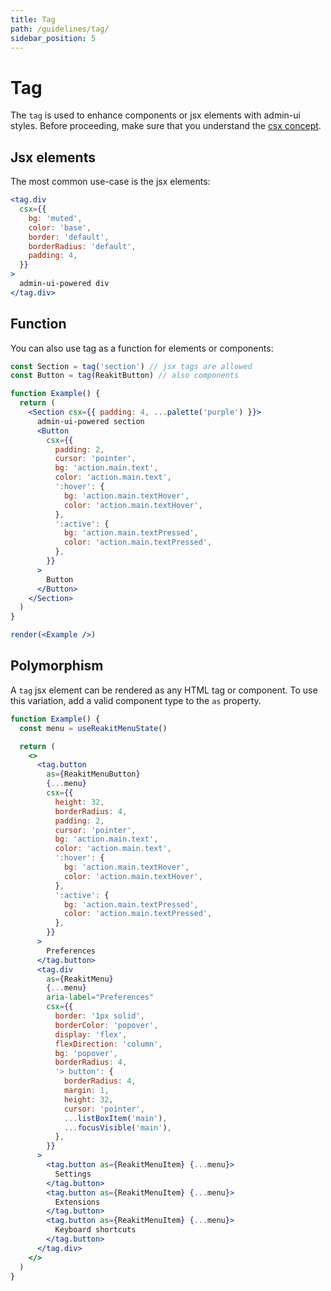 ```yaml
---
title: Tag
path: /guidelines/tag/
sidebar_position: 5
---
```


# Tag

The `tag` is used to enhance components or jsx elements with admin-ui styles. Before proceeding, make sure that you understand the [csx concept](#).

## Jsx elements

The most common use-case is the jsx elements:

```jsx live
<tag.div
  csx={{
    bg: 'muted',
    color: 'base',
    border: 'default',
    borderRadius: 'default',
    padding: 4,
  }}
>
  admin-ui-powered div
</tag.div>
```

## Function

You can also use tag as a function for elements or components:

```jsx noInline live
const Section = tag('section') // jsx tags are allowed
const Button = tag(ReakitButton) // also components

function Example() {
  return (
    <Section csx={{ padding: 4, ...palette('purple') }}>
      admin-ui-powered section
      <Button
        csx={{
          padding: 2,
          cursor: 'pointer',
          bg: 'action.main.text',
          color: 'action.main.text',
          ':hover': {
            bg: 'action.main.textHover',
            color: 'action.main.textHover',
          },
          ':active': {
            bg: 'action.main.textPressed',
            color: 'action.main.textPressed',
          },
        }}
      >
        Button
      </Button>
    </Section>
  )
}

render(<Example />)
```

## Polymorphism

A `tag` jsx element can be rendered as any HTML tag or component. To use this variation, add a valid component type to the `as` property.

```jsx live
function Example() {
  const menu = useReakitMenuState()

  return (
    <>
      <tag.button
        as={ReakitMenuButton}
        {...menu}
        csx={{
          height: 32,
          borderRadius: 4,
          padding: 2,
          cursor: 'pointer',
          bg: 'action.main.text',
          color: 'action.main.text',
          ':hover': {
            bg: 'action.main.textHover',
            color: 'action.main.textHover',
          },
          ':active': {
            bg: 'action.main.textPressed',
            color: 'action.main.textPressed',
          },
        }}
      >
        Preferences
      </tag.button>
      <tag.div
        as={ReakitMenu}
        {...menu}
        aria-label="Preferences"
        csx={{
          border: '1px solid',
          borderColor: 'popover',
          display: 'flex',
          flexDirection: 'column',
          bg: 'popover',
          borderRadius: 4,
          '> button': {
            borderRadius: 4,
            margin: 1,
            height: 32,
            cursor: 'pointer',
            ...listBoxItem('main'),
            ...focusVisible('main'),
          },
        }}
      >
        <tag.button as={ReakitMenuItem} {...menu}>
          Settings
        </tag.button>
        <tag.button as={ReakitMenuItem} {...menu}>
          Extensions
        </tag.button>
        <tag.button as={ReakitMenuItem} {...menu}>
          Keyboard shortcuts
        </tag.button>
      </tag.div>
    </>
  )
}
```
